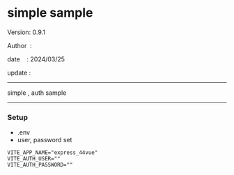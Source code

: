 ﻿# simple sample

 Version: 0.9.1

 Author  :

 date    : 2024/03/25  

 update :

***

simple , auth  sample

***
### Setup
* .env
* user, password set

```
VITE_APP_NAME="express_44vue"
VITE_AUTH_USER=""
VITE_AUTH_PASSWORD=""
```
